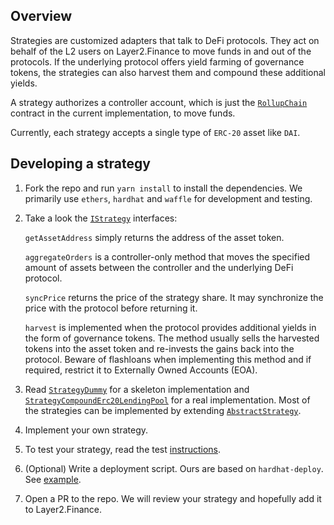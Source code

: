 ## Overview

Strategies are customized adapters that talk to DeFi protocols. They act on behalf of the L2 users on Layer2.Finance to
move funds in and out of the protocols. If the underlying protocol offers yield farming of governance tokens, the
strategies can also harvest them and compound these additional yields.

A strategy authorizes a controller account, which is just the [`RollupChain`](../RollupChain.sol) contract in the
current implementation, to move funds.

Currently, each strategy accepts a single type of `ERC-20` asset like `DAI`.

## Developing a strategy

1. Fork the repo and run `yarn install` to install the dependencies. We primarily use `ethers`, `hardhat` and
   `waffle` for development and testing.

2. Take a look the [`IStrategy`](../interfaces/IStrategy.sol) interfaces:

   `getAssetAddress` simply returns the address of the asset token.

   `aggregateOrders` is a controller-only method that moves the specified amount of assets between the controller and
   the underlying DeFi protocol.

   `syncPrice` returns the price of the strategy share. It may synchronize the price with the protocol before returning
   it.

   `harvest` is implemented when the protocol provides additional yields in the form of governance tokens. The method
   usually sells the harvested tokens into the asset token and re-invests the gains back into the protocol. Beware of
   flashloans when implementing this method and if required, restrict it to Externally Owned Accounts (EOA).

3. Read [`StrategyDummy`](./dummy/StrategyDummy.sol) for a skeleton implementation and
   [`StrategyCompoundErc20LendingPool`](./compound/StrategyCompoundErc20LendingPool.sol) for a real
   implementation. Most of the strategies can be implemented by extending [`AbstractStrategy`](./AbstractStrategy.sol).

4. Implement your own strategy.

5. To test your strategy, read the test [instructions](../../test-strategy/README.md).

6. (Optional) Write a deployment script. Ours are based on `hardhat-deploy`. See [example](../../deploy/strategies/000_dummy.ts).

7. Open a PR to the repo. We will review your strategy and hopefully add it to Layer2.Finance.
